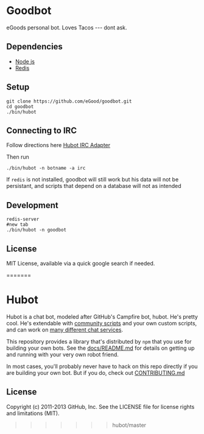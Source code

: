 Goodbot
==================

eGoods personal bot. Loves Tacos --- dont ask.

## Dependencies

- [Node js](http://nodejs.org)
- [Redis](http://reistiago.wordpress.com/2011/07/23/installing-on-redis-mac-os-x/)

## Setup

```
git clone https://github.com/eGood/goodbot.git
cd goodbot
./bin/hubot
```
## Connecting to IRC

Follow directions here [Hubot IRC Adapter](https://github.com/nandub/hubot-irc)

Then run

```
./bin/hubot -n botname -a irc
```

If `redis` is not installed, goodbot will still work but his data will not be persistant, and scripts that depend on a database will not as intended

## Development 

```
redis-server
#new tab
./bin/hubot -n goodbot
```

## License

MIT License, available via a quick google search if needed.

=======
# Hubot

Hubot is a chat bot, modeled after GitHub's Campfire bot, hubot. He's pretty
cool. He's extendable with
[community scripts](https://github.com/github/hubot-scripts) and your own custom
scripts, and can work on [many different chat services](docs/adapters.md).

This repository provides a library that's distributed by `npm` that you
use for building your own bots.  See the [docs/README.md](docs/README.md)
for details on getting up and running with your very own robot friend.

In most cases, you'll probably never have to hack on this repo directly if you
are building your own bot. But if you do, check out [CONTRIBUTING.md](CONTRIBUTING.md)

## License

Copyright (c) 2011-2013 GitHub, Inc. See the LICENSE file for license rights and
limitations (MIT).
>>>>>>> hubot/master

